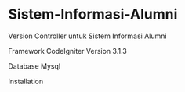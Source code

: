# Sistem-Informasi-Alumni
Version Controller untuk Sistem Informasi Alumni

<p>Framework CodeIgniter Version 3.1.3</p>
<p>Database Mysql</p>

<p> Installation </p>


